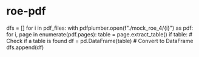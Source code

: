 # roe-pdf
dfs = []
for i in pdf_files:
    with pdfplumber.open(f"./mock_roe_4/{i}") as pdf:
        for i, page in enumerate(pdf.pages):
            table = page.extract_table()
            if table:  # Check if a table is found
                df = pd.DataFrame(table)  # Convert to DataFrame
                dfs.append(df)
